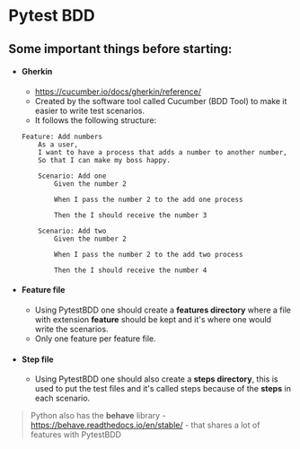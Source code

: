 # Pytest BDD

## Some important things before starting:

- #### Gherkin 

    - https://cucumber.io/docs/gherkin/reference/
    - Created by the software tool called Cucumber (BDD Tool) to make it easier to write test scenarios.
    - It follows the following structure:

    ```feature
    Feature: Add numbers
        As a user,
        I want to have a process that adds a number to another number,
        So that I can make my boss happy.

        Scenario: Add one
            Given the number 2
    
            When I pass the number 2 to the add one process
    
            Then the I should receive the number 3    
  
        Scenario: Add two
            Given the number 2
    
            When I pass the number 2 to the add two process
    
            Then the I should receive the number 4
    ```

- #### Feature file

    - Using PytestBDD one should create a **features directory** where a file with extension **feature** should be kept and it's where one would write the scenarios.
    - Only one feature per feature file.

- #### Step file

    - Using PytestBDD one should also create a **steps directory**, this is used to put the test files and it's called steps because of the **steps** in each scenario.

> Python also has the **behave** library - https://behave.readthedocs.io/en/stable/ - that shares a lot of features with PytestBDD
